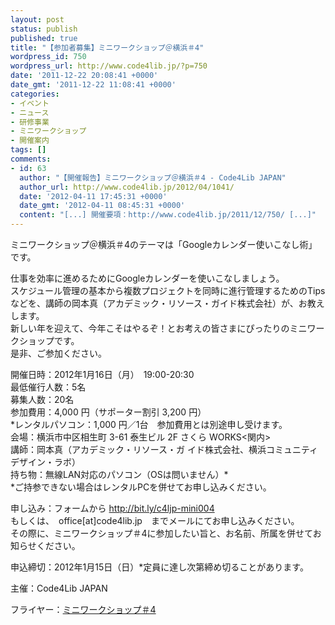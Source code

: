 ```yaml
---
layout: post
status: publish
published: true
title: "【参加者募集】ミニワークショップ＠横浜＃4"
wordpress_id: 750
wordpress_url: http://www.code4lib.jp/?p=750
date: '2011-12-22 20:08:41 +0000'
date_gmt: '2011-12-22 11:08:41 +0000'
categories:
- イベント
- ニュース
- 研修事業
- ミニワークショップ
- 開催案内
tags: []
comments:
- id: 63
  author: "【開催報告】ミニワークショップ＠横浜＃4 - Code4Lib JAPAN"
  author_url: http://www.code4lib.jp/2012/04/1041/
  date: '2012-04-11 17:45:31 +0000'
  date_gmt: '2012-04-11 08:45:31 +0000'
  content: "[...] 開催要項：http://www.code4lib.jp/2011/12/750/ [...]"
---
```

<p>ミニワークショップ＠横浜＃4のテーマは「Googleカレンダー使いこなし術」です。</p>
<p>仕事を効率に進めるためにGoogleカレンダーを使いこなしましょう。<br />
スケジュール管理の基本から複数プロジェクトを同時に進行管理するためのTipsなどを、講師の岡本真（アカデミック・リソース・ガイド株式会社）が、お教えします。<br />
新しい年を迎えて、今年こそはやるぞ！とお考えの皆さまにぴったりのミニワークショップです。<br />
是非、ご参加ください。<br />
<!--more--></p>
<p>開催日時：2012年1月16日（月）　19:00-20:30<br />
最低催行人数：5名<br />
募集人数：20名<br />
参加費用：4,000 円（サポーター割引 3,200 円）<br />
*レンタルパソコン：1,000 円／1台　参加費用とは別途申し受けます。<br />
会場：横浜市中区相生町 3-61 泰生ビル 2F さくら WORKS<関内><br />
講師：岡本真（アカデミック・リソース・ガ イド株式会社、横浜コミュニティデザイン・ラボ）<br />
持ち物：無線LAN対応のパソコン（OSは問いません）*<br />
*ご持参できない場合はレンタルPCを併せてお申し込みください。</p>
<p>申し込み：フォームから <a href="http://bit.ly/c4ljp-mini004">http://bit.ly/c4ljp-mini004</a><br />
もしくは、　office[at]code4lib.jp　までメールにてお申し込みください。<br />
その際に、ミニワークショップ＃4に参加したい旨と、お名前、所属を併せてお知らせください。</p>
<p>申込締切：2012年1月15日（日）*定員に達し次第締め切ることがあります。</p>
<p>主催：Code4Lib JAPAN</p>
<p>フライヤー：<a href='http://www.code4lib.jp/wp-content/uploads/2011/12/ミニワークショップ04.pdf'>ミニワークショップ＃4</a></p>
